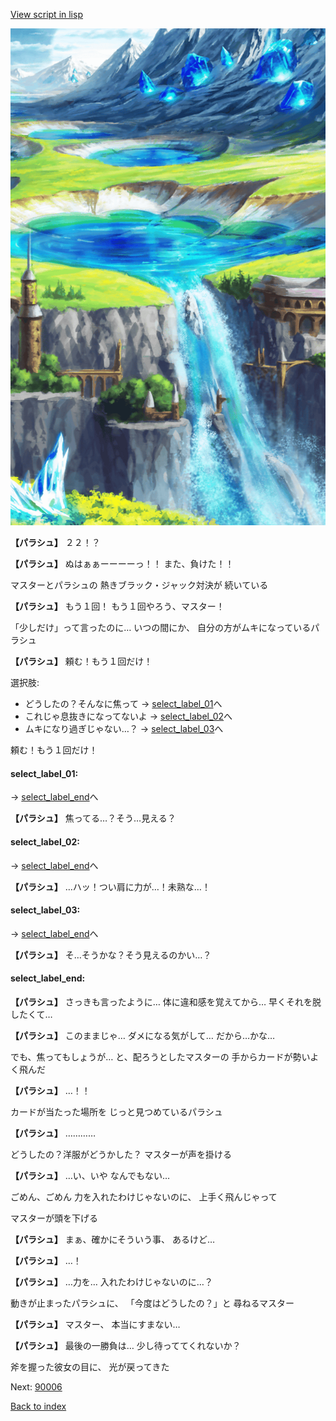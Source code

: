 [View script in lisp](../scripts/20046202.txt)

![highland.png](../images/backgrounds/highland.png)

**【パラシュ】**
２２！？

**【パラシュ】**
ぬはぁぁーーーーっ！！
また、負けた！！

マスターとパラシュの
熱きブラック・ジャック対決が
続いている

**【パラシュ】**
もう１回！
もう１回やろう、マスター！

「少しだけ」って言ったのに…
いつの間にか、
自分の方がムキになっているパラシュ

**【パラシュ】**
頼む！もう１回だけ！

選択肢:
- どうしたの？そんなに焦って → [select_label_01](#select_label_01)へ
- これじゃ息抜きになってないよ → [select_label_02](#select_label_02)へ
- ムキになり過ぎじゃない…？ → [select_label_03](#select_label_03)へ

頼む！もう１回だけ！

#### select_label_01:
 → [select_label_end](#select_label_end)へ

**【パラシュ】**
焦ってる…？そう…見える？

#### select_label_02:
 → [select_label_end](#select_label_end)へ

**【パラシュ】**
…ハッ！つい肩に力が…！未熟な…！

#### select_label_03:
 → [select_label_end](#select_label_end)へ

**【パラシュ】**
そ…そうかな？そう見えるのかい…？

#### select_label_end:

**【パラシュ】**
さっきも言ったように…
体に違和感を覚えてから…
早くそれを脱したくて…

**【パラシュ】**
このままじゃ…
ダメになる気がして…
だから…かな…

でも、焦ってもしょうが…
と、配ろうとしたマスターの
手からカードが勢いよく飛んだ

**【パラシュ】**
…！！

カードが当たった場所を
じっと見つめているパラシュ

**【パラシュ】**
…………

どうしたの？洋服がどうかした？
マスターが声を掛ける

**【パラシュ】**
…い、いや
なんでもない…

ごめん、ごめん
力を入れたわけじゃないのに、
上手く飛んじゃって

マスターが頭を下げる

**【パラシュ】**
まぁ、確かにそういう事、
あるけど…

**【パラシュ】**
…！

**【パラシュ】**
…力を…
入れたわけじゃないのに…？

動きが止まったパラシュに、
「今度はどうしたの？」と
尋ねるマスター

**【パラシュ】**
マスター、
本当にすまない…

**【パラシュ】**
最後の一勝負は…
少し待っててくれないか？

斧を握った彼女の目に、
光が戻ってきた


Next: [90006](90006.md)

[Back to index](index.md)
